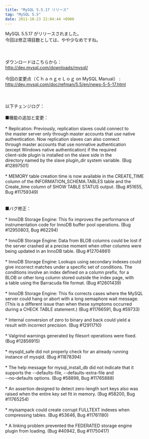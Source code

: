```yaml
---
title: "MySQL 5.5.17 リリース"
tag: "MySQL 5.5"
date: 2011-10-23 22:04:44 +0900
---
```


MySQL 5.5.17 がリリースされました。<br>
今回は修正項目数としては、やや少なめですね。<br>
<br>
<br>
<br>
ダウンロードはこちらから：<br>
http://dev.mysql.com/downloads/mysql/<br>
<br>
今回の変更点（ＣｈａｎｇｅＬｏｇ on MySQL Manual） :<br>
http://dev.mysql.com/doc/refman/5.5/en/news-5-5-17.html<br>
<br>
<br>
<br>
以下チェンジログ：<br>
<br>
■機能の追加と変更：<br>
<br>
     * Replication: Previously, replication slaves could connect to<br>
       the master server only through master accounts that use native<br>
       authentication. Now replication slaves can also connect<br>
       through master accounts that use nonnative authentication<br>
       (except Windows native authentication) if the required<br>
       client-side plugin is installed on the slave side in the<br>
       directory named by the slave plugin_dir system variable. (Bug<br>
       #12897501)<br>
<br>
     * MEMORY table creation time is now available in the CREATE_TIME<br>
       column of the INFORMATION_SCHEMA.TABLES table and the<br>
       Create_time column of SHOW TABLE STATUS output. (Bug #51655,<br>
       Bug #11759349)<br>
<br>
<br>
■バグ修正：<br>
<br>
     * InnoDB Storage Engine: This fix improves the performance of<br>
       instrumentation code for InnoDB buffer pool operations. (Bug<br>
       #12950803, Bug #62294)<br>
<br>
     * InnoDB Storage Engine: Data from BLOB columns could be lost if<br>
       the server crashed at a precise moment when other columns were<br>
       being updated in an InnoDB table. (Bug #12704861)<br>
<br>
     * InnoDB Storage Engine: Lookups using secondary indexes could<br>
       give incorrect matches under a specific set of conditions. The<br>
       conditions involve an index defined on a column prefix, for a<br>
       BLOB or other long column stored outside the index page, with<br>
       a table using the Barracuda file format. (Bug #12601439)<br>
<br>
     * InnoDB Storage Engine: This fix corrects cases where the MySQL<br>
       server could hang or abort with a long semaphore wait message.<br>
       (This is a different issue than when these symptoms occurred<br>
       during a CHECK TABLE statement.) (Bug #11766591, Bug #59733)<br>
<br>
     * Internal conversion of zero to binary and back could yield a<br>
       result with incorrect precision. (Bug #12911710)<br>
<br>
     * Valgrind warnings generated by filesort operations were fixed.<br>
       (Bug #12856915)<br>
<br>
     * mysqld_safe did not properly check for an already running<br>
       instance of mysqld. (Bug #11878394)<br>
<br>
     * The help message for mysql_install_db did not indicate that it<br>
       supports the --defaults-file, --defaults-extra-file and<br>
       --no-defaults options. (Bug #58898, Bug #11765888)<br>
<br>
     * An assertion designed to detect zero-length sort keys also was<br>
       raised when the entire key set fit in memory. (Bug #58200, Bug<br>
       #11765254)<br>
<br>
     * myisampack could create corrupt FULLTEXT indexes when<br>
       compressing tables. (Bug #53646, Bug #11761180)<br>
<br>
     * A linking problem prevented the FEDERATED storage engine<br>
       plugin from loading. (Bug #40942, Bug #11750417)<br>
<br>
<br>
